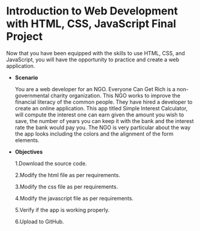 # Introduction to Web Development with HTML, CSS, JavaScript Final Project
Now that you have been equipped with the skills to use HTML, CSS, and JavaScript, you will have the opportunity to practice and create a web application.

- **Scenario** 

  You are a web developer for an NGO. Everyone Can Get Rich is a non-governmental charity organization. This NGO works to improve the financial literacy of the common people. They have hired a developer to create an online application. This app titled Simple Interest Calculator, will compute the interest one can earn given the amount you wish to save, the number of years you can keep it with the bank and the interest rate the bank would pay you.
  The NGO is very particular about the way the app looks including the colors and the alignment of the form elements.

- **Objectives** 

  1.Download the source code.
  
  2.Modify the html file as per requirements.
  
  3.Modify the css file as per requirements.
  
  4.Modify the javascript file as per requirements.
  
  5.Verify if the app is working properly.
  
  6.Upload to GitHub.

